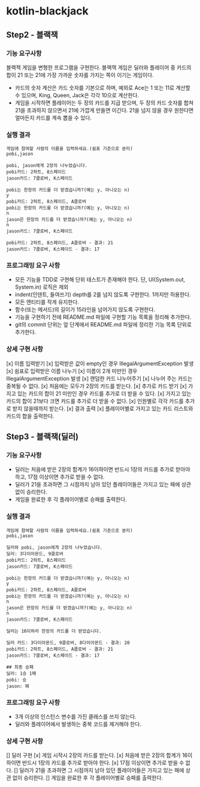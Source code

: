 # kotlin-blackjack

## Step2 - 블랙잭
### 기능 요구사항
블랙잭 게임을 변형한 프로그램을 구현한다. 블랙잭 게임은 딜러와 플레이어 중 카드의 합이 21 또는 21에 가장 가까운 숫자를 가지는 쪽이 이기는 게임이다.

* 카드의 숫자 계산은 카드 숫자를 기본으로 하며, 예외로 Ace는 1 또는 11로 계산할 수 있으며, King, Queen, Jack은 각각 10으로 계산한다.
* 게임을 시작하면 플레이어는 두 장의 카드를 지급 받으며, 두 장의 카드 숫자를 합쳐 21을 초과하지 않으면서 21에 가깝게 만들면 이긴다. 21을 넘지 않을 경우 원한다면 얼마든지 카드를 계속 뽑을 수 있다.

### 실행 결과
```
게임에 참여할 사람의 이름을 입력하세요.(쉼표 기준으로 분리)
pobi,jason

pobi, jason에게 2장의 나누었습니다.
pobi카드: 2하트, 8스페이드
jason카드: 7클로버, K스페이드

pobi는 한장의 카드를 더 받겠습니까?(예는 y, 아니오는 n)
y
pobi카드: 2하트, 8스페이드, A클로버
pobi는 한장의 카드를 더 받겠습니까?(예는 y, 아니오는 n)
n
jason은 한장의 카드를 더 받겠습니까?(예는 y, 아니오는 n)
n
jason카드: 7클로버, K스페이드

pobi카드: 2하트, 8스페이드, A클로버 - 결과: 21
jason카드: 7클로버, K스페이드 - 결과: 17
```

### 프로그래밍 요구 사항
* 모든 기능을 TDD로 구현해 단위 테스트가 존재해야 한다. 단, UI(System.out, System.in) 로직은 제외
* indent(인덴트, 들여쓰기) depth를 2를 넘지 않도록 구현한다. 1까지만 허용한다.
* 모든 엔티티를 작게 유지한다.
* 함수(또는 메서드)의 길이가 15라인을 넘어가지 않도록 구현한다.
* 기능을 구현하기 전에 README.md 파일에 구현할 기능 목록을 정리해 추가한다.
* git의 commit 단위는 앞 단계에서 README.md 파일에 정리한 기능 목록 단위로 추가한다.

### 상세 구현 사항
[x] 이름 입력받기
    [x] 입력받은 값이 empty인 경우 IllegalArgumentException 발생
    [x] 쉼표로 입력받은 이름 나누기
    [x] 이름이 2개 미만인 경우 IllegalArgumentException 발생
[x] 랜덤한 카드 나누어주기
    [x] 나누어 주는 카드는 중복될 수 없다.
    [x] 처음에는 모두가 2장의 카드를 받는다.
[x] 추가로 카드 받기
    [x] 가지고 있는 카드의 합이 21 미만인 경우 카드를 추가로 더 받을 수 있다.
    [x] 가지고 있는 카드의 합이 21보다 크면 카드를 추가로 더 받을 수 없다.
    [x] 인원별로 각각 카드를 추가로 받지 않을때까지 받는다.
[x] 결과 출력
    [x] 플레이어별로 가지고 있는 카드 리스트와 카드의 합을 출력한다.

## Step3 - 블랙잭(딜러)
### 기능 요구사항
* 딜러는 처음에 받은 2장의 합계가 16이하이면 반드시 1장의 카드를 추가로 받아야 하고, 17점 이상이면 추가로 받을 수 없다.
* 딜러가 21을 초과하면 그 시점까지 남아 있던 플레이어들은 가지고 있는 패에 상관 없이 승리한다.
* 게임을 완료한 후 각 플레이어별로 승패를 출력한다.

### 실행 결과
```text
게임에 참여할 사람의 이름을 입력하세요.(쉼표 기준으로 분리)
pobi,jason

딜러와 pobi, jason에게 2장의 나누었습니다.
딜러: 3다이아몬드, 9클로버
pobi카드: 2하트, 8스페이드
jason카드: 7클로버, K스페이드

pobi는 한장의 카드를 더 받겠습니까?(예는 y, 아니오는 n)
y
pobi카드: 2하트, 8스페이드, A클로버
pobi는 한장의 카드를 더 받겠습니까?(예는 y, 아니오는 n)
n
jason은 한장의 카드를 더 받겠습니까?(예는 y, 아니오는 n)
n
jason카드: 7클로버, K스페이드

딜러는 16이하라 한장의 카드를 더 받았습니다.

딜러 카드: 3다이아몬드, 9클로버, 8다이아몬드 - 결과: 20
pobi카드: 2하트, 8스페이드, A클로버 - 결과: 21
jason카드: 7클로버, K스페이드 - 결과: 17

## 최종 승패
딜러: 1승 1패
pobi: 승 
jason: 패
```

### 프로그래밍 요구 사항
* 3개 이상의 인스턴스 변수를 가진 클래스를 쓰지 않는다.
* 딜러와 플레이어에서 발생하는 중복 코드를 제거해야 한다.


### 상세 구현 사항
[] 딜러 구현
    [x] 게임 시작시 2장의 카드를 받는다.
    [x] 처음에 받은 2장의 합계가 16이하이면 반드시 1장의 카드를 추가로 받아야 한다.
    [x] 17점 이상이면 추가로 받을 수 없다.
[] 딜러가 21을 초과하면 그 시점까지 남아 있던 플레이어들은 가지고 있는 패에 상관 없이 승리한다.
[] 게임을 완료한 후 각 플레이어별로 승패를 출력한다.